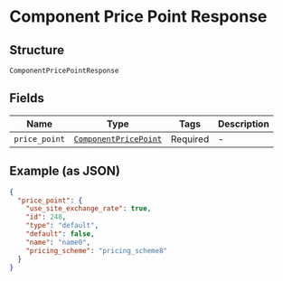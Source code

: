 
# Component Price Point Response

## Structure

`ComponentPricePointResponse`

## Fields

| Name | Type | Tags | Description |
|  --- | --- | --- | --- |
| `price_point` | [`ComponentPricePoint`](../../doc/models/component-price-point.md) | Required | - |

## Example (as JSON)

```json
{
  "price_point": {
    "use_site_exchange_rate": true,
    "id": 248,
    "type": "default",
    "default": false,
    "name": "name0",
    "pricing_scheme": "pricing_scheme8"
  }
}
```

